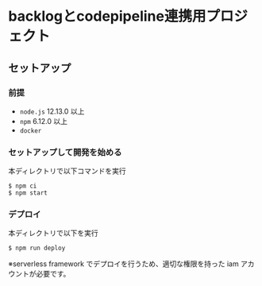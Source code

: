 # backlogとcodepipeline連携用プロジェクト

## セットアップ

### 前提

- `node.js` 12.13.0 以上
- `npm` 6.12.0 以上
- `docker`

### セットアップして開発を始める

本ディレクトリで以下コマンドを実行

```
$ npm ci
$ npm start
```

### デプロイ

本ディレクトリで以下を実行

```
$ npm run deploy
```

※serverless framework でデプロイを行うため、適切な権限を持った iam アカウントが必要です。
